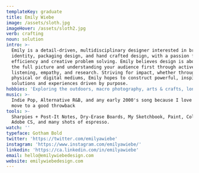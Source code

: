 ```yaml
---
templateKey: graduate
title: Emily Wiebe
image: /assets/sloth.jpg
imageHover: /assets/sloth2.jpg
verb: crafting
noun: solution
intro: >-
  Emily is a detail-driven, multidisciplinary designer interested in brand
  identity, packaging design, and hand crafted design, with a passion for
  efficiency and creative problem solving. Emily believes design is about seeing
  the full picture and understanding your audience first through active
  listening, empathy, and research. Striving for impact, whether through
  physical or digital mediums, Emily hopes to construct powerful, inspiring
  solutions and experiences driven by purpose. 
hobbies: 'Exploring the outdoors, macro photography, arts & crafts, longboarding'
music: >-
  Indie Pop, Alternative R&B, and any early 2000's song because I love to bust a
  move to a good throwback
tools: >-
  Sharpies + Post-It Notes, Dry-Erase Boards, My Sketchbook, Paint, Collaging,
  Adobe CS, and many shots of espresso.
watch: ''
typeface: Gotham Bold
twitter: 'https://twitter.com/emilyawiebe'
instagram: 'https://www.instagram.com/emilyawiebe/'
linkedin: 'https://ca.linkedin.com/in/emilyawiebe'
email: hello@emilywiebedesign.com
website: emilywiebedesign.com
---
```


